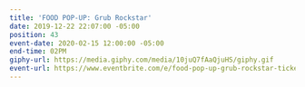 ```yaml
---
title: 'FOOD POP-UP: Grub Rockstar'
date: 2019-12-22 22:07:00 -05:00
position: 43
event-date: 2020-02-15 12:00:00 -05:00
end-time: 02PM
giphy-url: https://media.giphy.com/media/10juQ7fAaQjuHS/giphy.gif
event-url: https://www.eventbrite.com/e/food-pop-up-grub-rockstar-tickets-87074673693
---
```


